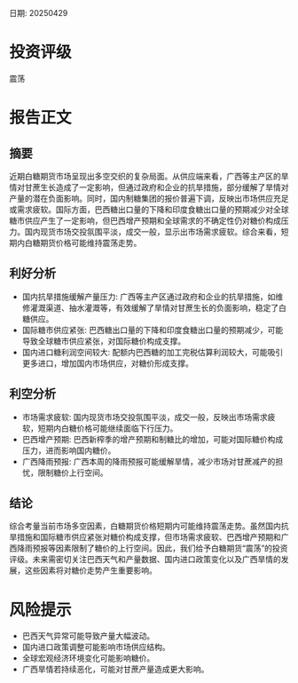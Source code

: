 
日期: 20250429

# 投资评级

震荡

# 报告正文

## 摘要

近期白糖期货市场呈现出多空交织的复杂局面。从供应端来看，广西等主产区的旱情对甘蔗生长造成了一定影响，但通过政府和企业的抗旱措施，部分缓解了旱情对产量的潜在负面影响。同时，国内制糖集团的报价普遍下调，反映出市场供应充足或需求疲软。国际方面，巴西糖出口量的下降和印度食糖出口量的预期减少对全球糖市供应产生了一定影响，但巴西增产预期和全球需求的不确定性仍对糖价构成压力。国内现货市场交投氛围平淡，成交一般，显示出市场需求疲软。综合来看，短期内白糖期货价格可能维持震荡走势。

## 利好分析

* 国内抗旱措施缓解产量压力: 广西等主产区通过政府和企业的抗旱措施，如维修灌溉渠道、抽水灌溉等，有效缓解了旱情对甘蔗生长的负面影响，稳定了白糖供应。
* 国际糖市供应紧张: 巴西糖出口量的下降和印度食糖出口量的预期减少，可能导致全球糖市供应紧张，对国际糖价构成支撑。
* 国内进口糖利润空间较大: 配额内巴西糖的加工完税估算利润较大，可能吸引更多进口，增加国内市场供应，对糖价形成支撑。

## 利空分析

* 市场需求疲软: 国内现货市场交投氛围平淡，成交一般，反映出市场需求疲软，短期内白糖价格可能继续面临下行压力。
* 巴西增产预期: 巴西新榨季的增产预期和制糖比的增加，可能对国际糖价构成压力，进而影响国内糖价。
* 广西降雨预报: 广西本周的降雨预报可能缓解旱情，减少市场对甘蔗减产的担忧，限制糖价上行空间。

## 结论

综合考量当前市场多空因素，白糖期货价格短期内可能维持震荡走势。虽然国内抗旱措施和国际糖市供应紧张对糖价构成支撑，但市场需求疲软、巴西增产预期和广西降雨预报等因素限制了糖价的上行空间。因此，我们给予白糖期货“震荡”的投资评级。未来需密切关注巴西天气和产量数据、国内进口政策变化以及广西旱情的发展，这些因素将对糖价走势产生重要影响。

# 风险提示

* 巴西天气异常可能导致产量大幅波动。
* 国内进口政策调整可能影响市场供应结构。
* 全球宏观经济环境变化可能影响糖价。
* 广西旱情若持续恶化，可能对甘蔗产量造成更大影响。

